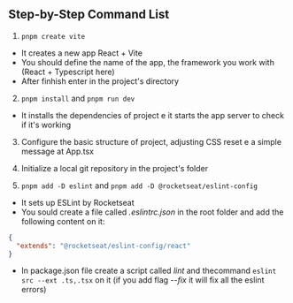 ## Step-by-Step Command List

1. `pnpm create vite`
  - It creates a new app React + Vite
  - You should define the name of the app, the framework you work with (React + Typescript here)
  - After finhish enter in the project's directory

2. `pnpm install` and `pnpm run dev`
  - It installs the dependencies of project e it starts the app server to check if it's working

3. Configure the basic structure of project, adjusting CSS reset e a simple message at App.tsx

4. Initialize a local git repository in the project's folder

5. `pnpm add -D eslint` and `pnpm add -D @rocketseat/eslint-config`
  - It sets up ESLint by Rocketseat
  - You sould create a file called *.eslintrc.json* in the root folder and add the following content on it:
  ```json
  {
    "extends": "@rocketseat/eslint-config/react"
  }
  ```
  - In package.json file create a script called *lint* and thecommand `eslint src --ext .ts,.tsx` on it (if you add flag *--fix* it will fix all the eslint errors)